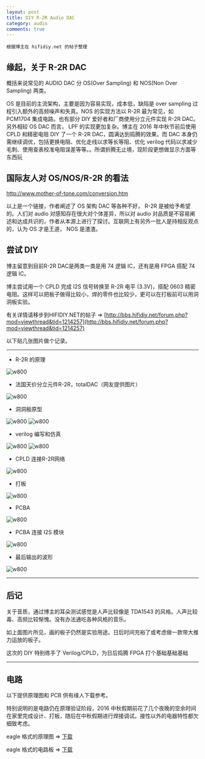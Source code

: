```yaml
---
layout: post
title: DIY R-2R Audio DAC
category: audio
comments: true
---
```


```
根据博主在 hifidiy.net 的帖子整理
```

## 缘起，关于 R-2R DAC

概括来说常见的 AUDIO DAC 分 OS(Over Sampling) 和 NOS(Non Over Sampling) 两类。

OS 是目前的主流架构，主要是因为容易实现，成本低，缺陷是 over sampling 过程引入额外的高频噪声和失真。NOS 的实现方法以 R-2R 最为常见，如 PCM1704 集成电路。也有部分 DIY 爱好者和厂商使用分立元件实现 R-2R DAC。另外相较 OS DAC 而言， LPF 的实现更加复杂。博主在 2016 年中秋节前后使用 CPLD 和精密电阻 DIY 了一个 R-2R DAC，圆满达到捣腾的效果。而 DAC 本身仍需继续调优，包括更换电阻、优化走线以求等长等阻、优化 verilog 代码以求减少毛刺、使用查表校准电阻误差等等。。所谓折腾无止境，现阶段更想做显示方面等东西玩


## 国际友人对 OS/NOS/R-2R 的看法

http://www.mother-of-tone.com/conversion.htm

以上是一个链接，作者阐述了 OS 架构 DAC 等各种不好， R-2R 是被给予希望的。人们对 audio 对感知存在很大对个体差异，所以对 audio 对品质是不容易阐述和达成共识的，作者从本源上进行了探讨。互联网上有另外一批人是持相反观点的，认为 OS 才是王道， NOS 是渣渣。

## 尝试 DIY

博主留意到目前R-2R DAC是两类一类是用 74 逻辑 IC，还有是用 FPGA 搭配 74 逻辑 IC。

博主尝试用一个 CPLD 完成 I2S 信号转换至 R-2R 电平 (3.3V)，搭配 0603 精密电阻。这样可以把板子做得比较小，焊的零件也比较少，更可以在打板前可以用洞洞板实验。

有关详情请移步到HIFIDIY.NET的帖子 => [http://bbs.hifidiy.net/forum.php?mod=viewthread&tid=1214257](http://bbs.hifidiy.net/forum.php?mod=viewthread&tid=1214257)

以下贴几张图片做个记录。

---


+ R-2R 的原理

![w800](/images/diy-r-2r/001.jpg)

+ 法国天价分立元件R-2R，totalDAC（网友提供图片）

![w800](/images/diy-r-2r/002.jpg)

+ 洞洞板原型

![w800](/images/diy-r-2r/003.jpg)
![w800](/images/diy-r-2r/004.jpg)

+ verilog 编写和仿真

![w800](/images/diy-r-2r/005.jpg)
![w800](/images/diy-r-2r/005b.jpg)

+ CPLD 连接R-2R网络

![w800](/images/diy-r-2r/006.jpg)

+ 打板

![w800](/images/diy-r-2r/007.jpg)

+ PCBA

![w800](/images/diy-r-2r/008.jpg)

+ PCBA 连接 I2S 模块

![w800](/images/diy-r-2r/009.jpg)

+ 最后输出的波形

![w800](/images/diy-r-2r/010.jpg)

---

## 后记

关于音质，通过博主的耳朵测试感觉是人声比较像是 TDA1543 的风格。人声比较毒、高频比较惭愧。没有办法通吃各种风格的音乐。

如上面图片所见，画的板子仍然是实验用途。日后时间充裕了或考虑做一款带大推力运放的板子。

这次的 DIY 特别练手了 Verilog/CPLD，为日后捣腾 FPGA 打个基础基础基础

---

## 电路

以下提供原理图和 PCB 供有缘人下载参考。

特别说明的是电路仍在原理验证阶段，2016  中秋假期前花了几个夜晚的空余时间在家里完成设计、打板，随后在中秋假期进行焊接调试。接性以外的电器特性都欠细致考虑。

eagle 格式的原理图 => [下载](/images/diy-r-2r/r-2r.sch)

eagle 格式的电路板 => [下载](/images/diy-r-2r/r-2r.brd)


